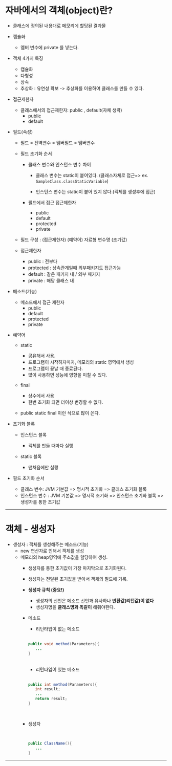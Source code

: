 
# 자바에서의 객체(object)란?

- 클래스에 정의된 내용대로 메모리에 할당된 결과물

- 캡슐화
  - 멤버 변수에 private 를 넣는다.

- 객체 4가지 특징
  - 캡슐화
  - 다형성
  - 상속
  - 추상화 : 유연성 확보 -> 추상화를 이용하여 클래스를 만들 수 있다.

- 접근제한자
  - 클래스에서의 접근제한자: public , default(자체 생략)
    - public
    - default

- 필드(속성)
  - 필드 = 전역변수 = 멤버필드 = 멤버변수
  - 필드 초기화 순서
    - 클래스 변수와 인스턴스 변수 차이
      - 클래스 변수는 static이 붙어있다.
        (클래스자체로 접근=> ex. `SampleClass.classStaticVariable`)

      - 인스턴스 변수는 static이 붙어 있지 않다.(객체를 생성후에 접근)

    - 필드에서 접근 접근제한자
      - public
      - default
      - protected
      - private

  - 필드 구성    : (접근제한자) (예약어) 자료형 변수명 (초기값)
  - 접근제한자
    - public    : 전부다
    - protected : 상속관계일때 외부패키지도 접근가능
    - default   : 같은 패키지 내 / 외부 패키지
    - private   : 해당 클래스 내

- 메소드(기능)
  - 메소드에서 접근 제한자
    - public
    - default
    - protected
    - private

- 예약어
  - static
    - 공유해서 사용.
    - 프로그램이 시작하자마자, 메모리의 static 영역에서 생성
    - 프로그램이 끝날 때 종료된다.
    - 많이 사용하면 성능에 영향을 미칠 수 있다.

  - final
    - 상수에서 사용
    - 한번 초기화 되면 더이상 변경할 수 없다.

  - public static final 이런 식으로 많이 쓴다.

- 초기화 블록
  - 인스턴스 블록
    - 객체를 만들 때마다 실행

  - static 블록
    - 맨처음에만 실행

- 필드 초기화 순서
  - 클래스 변수: JVM 기본값 => 명시적 초기화 => 클래스 초기화 블록
  - 인스턴스 변수 : JVM 기본값 => 명시적 초기화 => 인스턴스 초기화 블록 => 생성자를 통한 초기값

<hr>


# 객체 - 생성자

- 생성자 : 객체를 생성해주는 메소드(기능)
  - new 연산자로 인해서 객체를 생성
  - 메모리의 heap영역에 주소값을 할당하여 생성.
    - 생성자를 통한 초기값이 가장 마지막으로 초기화된다.
    - 생성자는 전달된 초기값을 받아서 객체의 필드에 기록.

    - <strong>생성자 규칙 (중요!)</strong>
      - 생성자의 선언은 메소드 선언과 유사하나 <strong>반환값(리턴값)이 없다</strong>
      - 생성자명을 <strong>클래스명과 똑같이</strong> 해줘야한다.

    - 메소드
      - 리턴타입이 없는 메소드

      <br>

      ```java
      public void method(Parameters){
         ...
      }
      ```

      <br>

      - 리턴타입이 있는 메소드
      
      <br>
      
      ```java
      public int method(Parameters){
         int result;
         ...
         return result;
      }
      ```

      <br>

    - 생성자
    
      <br>
      
      ```java
      public ClassName(){
         ...
      }
      ```
    
<hr>
